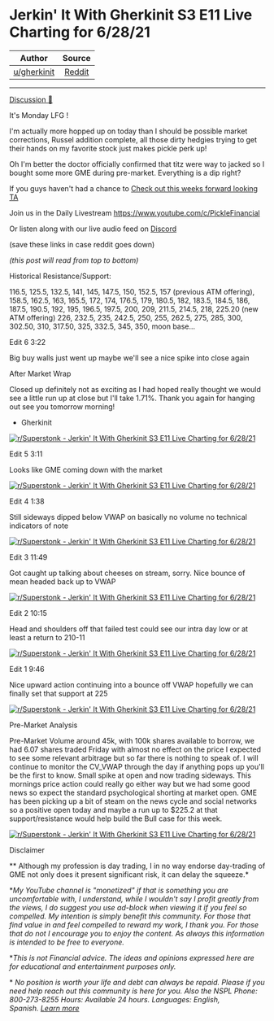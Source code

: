 Jerkin' It With Gherkinit S3 E11 Live Charting for 6/28/21
==========================================================

| Author       | Source       | 
| :-------------: |:-------------:|
|  [u/gherkinit](https://www.reddit.com/user/gherkinit/) | [Reddit](https://www.reddit.com/r/Superstonk/comments/o9jj8w/jerkin_it_with_gherkinit_s3_e11_live_charting_for/) | 

---

[Discussion 🦍](https://www.reddit.com/r/Superstonk/search?q=flair_name%3A%22Discussion%20%F0%9F%A6%8D%22&restrict_sr=1)

It's Monday LFG !

I'm actually more hopped up on today than I should be possible market corrections, Russel addition complete, all those dirty hedgies trying to get their hands on my favorite stock just makes pickle perk up!

Oh I'm better the doctor officially confirmed that titz were way to jacked so I bought some more GME during pre-market. Everything is a dip right?

If you guys haven't had a chance to [Check out this weeks forward looking TA](https://www.reddit.com/r/Superstonk/comments/o96vcy/jerkin_it_with_gherkinit_forward_looking/)

Join us in the Daily Livestream <https://www.youtube.com/c/PickleFinancial>

Or listen along with our live audio feed on [Discord](https://discord.gg/HbqnUVsSrH)

(save these links in case reddit goes down)

*(this post will read from top to bottom)*

Historical Resistance/Support:

116.5, 125.5, 132.5, 141, 145, 147.5, 150, 152.5, 157 (previous ATM offering), 158.5, 162.5, 163, 165.5, 172, 174, 176.5, 179, 180.5, 182, 183.5, 184.5, 186, 187.5, 190.5, 192, 195, 196.5, 197.5, 200, 209, 211.5, 214.5, 218, 225.20 (new ATM offering) 226, 232.5, 235, 242.5, 250, 255, 262.5, 275, 285, 300, 302.50, 310, 317.50, 325, 332.5, 345, 350, moon base...

Edit 6 3:22

Big buy walls just went up maybe we'll see a nice spike into close again

After Market Wrap

Closed up definitely not as exciting as I had hoped really thought we would see a little run up at close but I'll take 1.71%. Thank you again for hanging out see you tomorrow morning!

- Gherkinit

[![r/Superstonk - Jerkin' It With Gherkinit S3 E11 Live Charting for 6/28/21](https://preview.redd.it/i7elnbf5c2871.png?width=695&format=png&auto=webp&s=3d9a7a694c741e24aab8449e067624393c378919)](https://preview.redd.it/i7elnbf5c2871.png?width=695&format=png&auto=webp&s=3d9a7a694c741e24aab8449e067624393c378919)

Edit 5 3:11

Looks like GME coming down with the market

[![r/Superstonk - Jerkin' It With Gherkinit S3 E11 Live Charting for 6/28/21](https://preview.redd.it/5qu3afbs22871.png?width=1620&format=png&auto=webp&s=a08a1ffe1914eae41b0ad7902929b78ff775ff3d)](https://preview.redd.it/5qu3afbs22871.png?width=1620&format=png&auto=webp&s=a08a1ffe1914eae41b0ad7902929b78ff775ff3d)

Edit 4 1:38

Still sideways dipped below VWAP on basically no volume no technical indicators of note

[![r/Superstonk - Jerkin' It With Gherkinit S3 E11 Live Charting for 6/28/21](https://preview.redd.it/g7gnadxam1871.png?width=1580&format=png&auto=webp&s=2722af4582fadf755724f65a40e2897a1f164ddb)](https://preview.redd.it/g7gnadxam1871.png?width=1580&format=png&auto=webp&s=2722af4582fadf755724f65a40e2897a1f164ddb)

Edit 3 11:49

Got caught up talking about cheeses on stream, sorry. Nice bounce of mean headed back up to VWAP

[![r/Superstonk - Jerkin' It With Gherkinit S3 E11 Live Charting for 6/28/21](https://preview.redd.it/7k4g13kp21871.png?width=1568&format=png&auto=webp&s=7db7c48cbabc0f215fd6e76138653173ddad26cb)](https://preview.redd.it/7k4g13kp21871.png?width=1568&format=png&auto=webp&s=7db7c48cbabc0f215fd6e76138653173ddad26cb)

Edit 2 10:15

Head and shoulders off that failed test could see our intra day low or at least a return to 210-11

[![r/Superstonk - Jerkin' It With Gherkinit S3 E11 Live Charting for 6/28/21](https://preview.redd.it/7t3h6nlzl0871.png?width=1623&format=png&auto=webp&s=6ec85060813c66630049f3bfc7829087e1a76d0f)](https://preview.redd.it/7t3h6nlzl0871.png?width=1623&format=png&auto=webp&s=6ec85060813c66630049f3bfc7829087e1a76d0f)

Edit 1 9:46

Nice upward action continuing into a bounce off VWAP hopefully we can finally set that support at 225

[![r/Superstonk - Jerkin' It With Gherkinit S3 E11 Live Charting for 6/28/21](https://preview.redd.it/arpi77pug0871.png?width=1621&format=png&auto=webp&s=5b963823498d75f181af97e5ccafdd75b360255e)](https://preview.redd.it/arpi77pug0871.png?width=1621&format=png&auto=webp&s=5b963823498d75f181af97e5ccafdd75b360255e)

Pre-Market Analysis

Pre-Market Volume around 45k, with 100k shares available to borrow, we had 6.07 shares traded Friday with almost no effect on the price I expected to see some relevant arbitrage but so far there is nothing to speak of. I will continue to monitor the CV_VWAP through the day if anything pops up you'll be the first to know. Small spike at open and now trading sideways. This mornings price action could really go either way but we had some good news so expect the standard psychological shorting at market open. GME has been picking up a bit of steam on the news cycle and social networks so a positive open today and maybe a run up to $225.2 at that support/resistance would help build the Bull case for this week.

[![r/Superstonk - Jerkin' It With Gherkinit S3 E11 Live Charting for 6/28/21](https://preview.redd.it/6s65wgzt50871.png?width=1624&format=png&auto=webp&s=3ccaca679f8f87eab6173f6066494123d917f43a)](https://preview.redd.it/6s65wgzt50871.png?width=1624&format=png&auto=webp&s=3ccaca679f8f87eab6173f6066494123d917f43a)

Disclaimer

** Although my profession is day trading, I in no way endorse day-trading of GME not only does it present significant risk, it can delay the squeeze.*

**My YouTube channel is "monetized" if that is something you are uncomfortable with, I understand, while I wouldn't say I profit greatly from the views, I do suggest you use ad-block when viewing it if you feel so compelled.* *My intention is simply benefit this community. For those that find value in and feel compelled to reward my work, I thank you. For those that do not I encourage you to enjoy the content. As always this information is intended to be free to everyone.*

**This is not Financial advice. The ideas and opinions expressed here are for educational and entertainment purposes only.*

* *No position is worth your life and debt can always be repaid. Please if you need help reach out this community is here for you. Also the NSPL Phone: 800-273-8255 Hours: Available 24 hours. Languages: English, Spanish.* [*Learn more*](https://suicidepreventionlifeline.org/)
